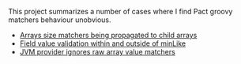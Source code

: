 This project summarizes a number of cases where I find Pact groovy matchers behaviour unobvious.
* [Arrays size matchers being propagated to child arrays](src/test/groovy/com/github/artamonovkirill/pact/minlike/README.md)
* [Field value validation within and outside of minLike](src/test/groovy/com/github/artamonovkirill/pact/nested/README.md)
* [JVM provider ignores raw array value matchers](src/test/groovy/com/github/artamonovkirill/pact/raw/README.md)